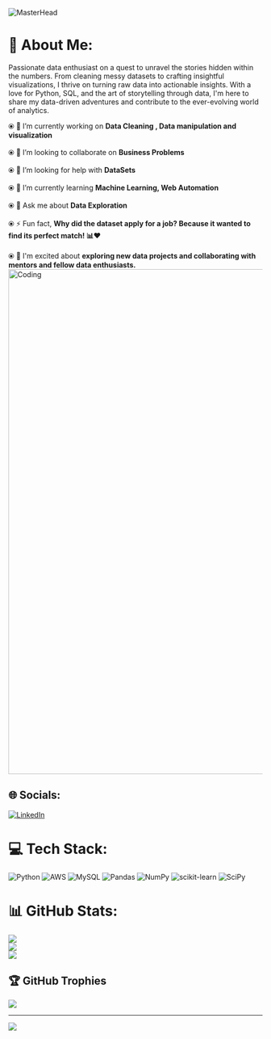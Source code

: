 ![MasterHead](https://miro.medium.com/v2/resize:fit:4000/1*pQ79DA_i5t1D36gsLPO1_A.gif)

# 💫 About Me:


Passionate data enthusiast on a quest to unravel the stories hidden within the numbers. From cleaning messy datasets to crafting insightful visualizations, I thrive on turning raw data into actionable insights. With a love for Python, SQL, and the art of storytelling through data, I'm here to share my data-driven adventures and contribute to the ever-evolving world of analytics.

⦿ 🔭 I’m currently working on **Data Cleaning , Data manipulation and visualization**<br><br>⦿ 👯 I’m looking to collaborate on **Business Problems**<br><br>⦿ 🤝 I’m looking for help with **DataSets**<br><br>⦿ 🌱 I’m currently learning **Machine Learning, Web Automation**<br><br>⦿ 💬 Ask me about **Data Exploration**<br><br>⦿ ⚡ Fun fact, **Why did the dataset apply for a job? Because it wanted to find its perfect match! 📊❤️**<br><br>⦿ 🧠 I'm excited about **exploring new data projects and collaborating with mentors and fellow data enthusiasts.**<img align="center" alt="Coding" width="1000" src="https://miro.medium.com/v2/resize:fit:4000/1*pQ79DA_i5t1D36gsLPO1_A.gif">

## 🌐 Socials:
[![LinkedIn](https://img.shields.io/badge/LinkedIn-%230077B5.svg?logo=linkedin&logoColor=white)](https://linkedin.com/in/prakash-khatri-b082901a6) 

# 💻 Tech Stack:
![Python](https://img.shields.io/badge/python-3670A0?style=plastic&logo=python&logoColor=ffdd54) ![AWS](https://img.shields.io/badge/AWS-%23FF9900.svg?style=plastic&logo=amazon-aws&logoColor=white) ![MySQL](https://img.shields.io/badge/mysql-%2300f.svg?style=plastic&logo=mysql&logoColor=white) ![Pandas](https://img.shields.io/badge/pandas-%23150458.svg?style=plastic&logo=pandas&logoColor=white) ![NumPy](https://img.shields.io/badge/numpy-%23013243.svg?style=plastic&logo=numpy&logoColor=white) ![scikit-learn](https://img.shields.io/badge/scikit--learn-%23F7931E.svg?style=plastic&logo=scikit-learn&logoColor=white) ![SciPy](https://img.shields.io/badge/SciPy-%230C55A5.svg?style=plastic&logo=scipy&logoColor=%white)
# 📊 GitHub Stats:
![](https://github-readme-stats.vercel.app/api?username=Prakash-Khatri&theme=radical&hide_border=false&include_all_commits=false&count_private=false)<br/>
![](https://github-readme-streak-stats.herokuapp.com/?user=Prakash-Khatri&theme=radical&hide_border=false)<br/>
![](https://github-readme-stats.vercel.app/api/top-langs/?username=Prakash-Khatri&theme=radical&hide_border=false&include_all_commits=false&count_private=false&layout=compact)

## 🏆 GitHub Trophies
![](https://github-profile-trophy.vercel.app/?username=Prakash-Khatri&theme=dracula&no-frame=false&no-bg=false&margin-w=4)

---
[![](https://visitcount.itsvg.in/api?id=Prakash-Khatri&icon=5&color=0)](https://visitcount.itsvg.in)

